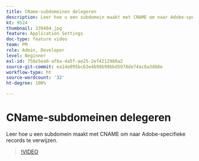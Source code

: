 ```yaml
---
title: CName-subdomeinen delegeren
description: Leer hoe u een subdomein maakt met CNAME om naar Adobe-specifieke records te verwijzen.
kt: 9524
thumbnail: 339484.jpg
feature: Application Settings
doc-type: feature video
team: PM
role: Admin, Developer
level: Beginner
exl-id: 758e5ea0-af6a-4a5f-ae25-2ef4212988a2
source-git-commit: ea14e095bc63e4b99b99bbd5978de74ac8a3d68e
workflow-type: ht
source-wordcount: '32'
ht-degree: 100%

---
```


# CName-subdomeinen delegeren

Leer hoe u een subdomein maakt met CNAME om naar Adobe-specifieke records te verwijzen.

>[!VIDEO](https://video.tv.adobe.com/v/339484?quality=12)
